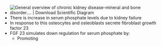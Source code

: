 - ![General overview of chronic kidney disease-mineral and bone disorder.... |  Download Scientific Diagram](https://www.researchgate.net/publication/355885806/figure/fig1/AS:1086104128233511@1635958811299/General-overview-of-chronic-kidney-disease-mineral-and-bone-disorder-Kidney-failure.png)
- There is increase in serum phosphate levels due to kidney failure
- In response to this osteocytes and osteoblasts secrete fibroblast growth factor 23
- FGF 23 simulates down regulation for serum phosphate by:
	- Promoting